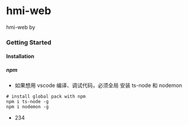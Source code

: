 # hmi-web

hmi-web by

### Getting Started

#### Installation

##### npm

- 如果想用 vscode 编译、调试代码，必须全局 安装 ts-node 和 nodemon

```
# install global pack with npm
npm i ts-node -g
npm i nodemon -g
```

- 234

